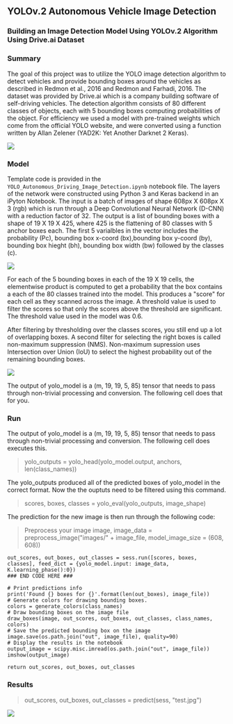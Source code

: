 ## YOLOv.2 Autonomous Vehicle Image Detection 
### Building an Image Detection Model Using YOLOv.2 Algorithm Using Drive.ai Dataset

### Summary

The goal of this project was to utilize the YOLO image detection algorithm to detect vehicles and provide bounding boxes around the vehicles as described in Redmon et al., 2016 and Redmon and Farhadi, 2016. The dataset was provided by Drive.ai which is a company building software of self-driving vehicles. The detection algorithm consists of 80 different classes of objects, each with 5 bounding boxes computing probabilities of the object. For efficiency we used a model with pre-trained weights which come from the official YOLO website, and were converted using a function written by Allan Zelener (YAD2K: Yet Another Darknet 2 Keras).

<img src= "https://github.com/JeffGoodrich9791/YOLOv2_Autonomous_Vehicle_Image_Detection/blob/master/Vehicle_Bounding_Boxes.png" />

### Model

Template code is provided in the `YOLO_Autonomous_Driving_Image_Detection.ipynb` notebook file. The layers of the network were constructed using Python 3 and Keras backend in an iPyton Notebook. The input is a batch of images of shape 608px X 608px X 3 (rgb) which is run through a Deep Convolutional Neural Network (D-CNN) with a reduction factor of 32. The output is a list of bounding boxes with a shape of 19 X 19 X 425, where 425 is the flattening of 80 classes with 5 anchor boxes each. The first 5 varialbles in the vector includes the probability (Pc), bounding box x-coord (bx),bounding box y-coord (by), bounding box hieght (bh), bounding box width (bw) followed by the classes (c).  

<img src= "https://github.com/JeffGoodrich9791/YOLOv2_Autonomous_Vehicle_Image_Detection/blob/master/Encoding_DeepCNN.png" />

For each of the 5 bounding boxes in each of the 19 X 19 cells, the elementwise product is computed to get a probability that the box contains a each of the 80 classes trained into the model. This produces a "score" for each cell as they scanned across the image. A threshold value is used to filter the scores so that only the scores above the threshold are significant. The threshold value used in the model was 0.6. 

After filtering by thresholding over the classes scores, you still end up a lot of overlapping boxes. A second filter for selecting the right boxes is called non-maximum suppression (NMS). Non-maximum supression uses Intersection over Union (IoU) to select the highest probability out of the remaining bounding boxes. 


<img src= "https://github.com/JeffGoodrich9791/YOLOv2_Autonomous_Vehicle_Image_Detection/blob/master/NMS.png" />

The output of yolo_model is a (m, 19, 19, 5, 85) tensor that needs to pass through non-trivial processing and conversion. The following cell does that for you.

### Run

The output of yolo_model is a (m, 19, 19, 5, 85) tensor that needs to pass through non-trivial processing and conversion. The following cell does executes this. 

> yolo_outputs = yolo_head(yolo_model.output, anchors, len(class_names))

The yolo_outputs produced all of the predicted boxes of yolo_model in the correct format. Now the the ouptuts need to be filtered using this command. 

> scores, boxes, classes = yolo_eval(yolo_outputs, image_shape)

The prediction for the new image is then run through the following code: 

>  Preprocess your image
    image, image_data = preprocess_image("images/" + image_file, model_image_size = (608, 608))

    
    out_scores, out_boxes, out_classes = sess.run([scores, boxes, classes], feed_dict = {yolo_model.input: image_data,    K.learning_phase():0})
    ### END CODE HERE ###

    # Print predictions info
    print('Found {} boxes for {}'.format(len(out_boxes), image_file))
    # Generate colors for drawing bounding boxes.
    colors = generate_colors(class_names)
    # Draw bounding boxes on the image file
    draw_boxes(image, out_scores, out_boxes, out_classes, class_names, colors)
    # Save the predicted bounding box on the image
    image.save(os.path.join("out", image_file), quality=90)
    # Display the results in the notebook
    output_image = scipy.misc.imread(os.path.join("out", image_file))
    imshow(output_image)
    
    return out_scores, out_boxes, out_classes


### Results

> out_scores, out_boxes, out_classes = predict(sess, "test.jpg")

<img src= "https://github.com/JeffGoodrich9791/YOLOv2_Autonomous_Vehicle_Image_Detection/blob/master/Bounding_Box_Output.png" /> 

